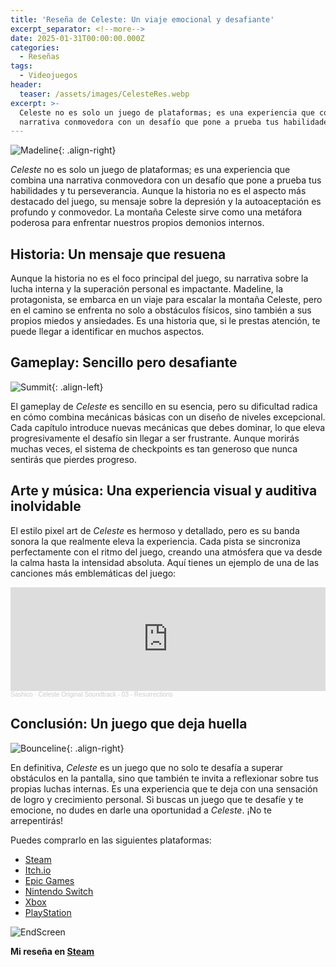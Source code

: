 ```yaml
---
title: 'Reseña de Celeste: Un viaje emocional y desafiante'
excerpt_separator: <!--more-->
date: 2025-01-31T00:00:00.000Z
categories:
  - Reseñas
tags:
  - Videojuegos
header:
  teaser: /assets/images/CelesteRes.webp
excerpt: >-
  Celeste no es solo un juego de plataformas; es una experiencia que combina una
  narrativa conmovedora con un desafío que pone a prueba tus habilidades.
---
```

![Madeline](https://static.wikitide.net/celestewiki/e/e1/Madeline_portrait.png){: .align-right}

*Celeste* no es solo un juego de plataformas; es una experiencia que combina una narrativa conmovedora con un desafío que pone a prueba tus habilidades y tu perseverancia. Aunque la historia no es el aspecto más destacado del juego, su mensaje sobre la depresión y la autoaceptación es profundo y conmovedor. La montaña Celeste sirve como una metáfora poderosa para enfrentar nuestros propios demonios internos.

## Historia: Un mensaje que resuena

Aunque la historia no es el foco principal del juego, su narrativa sobre la lucha interna y la superación personal es impactante. Madeline, la protagonista, se embarca en un viaje para escalar la montaña Celeste, pero en el camino se enfrenta no solo a obstáculos físicos, sino también a sus propios miedos y ansiedades. Es una historia que, si le prestas atención, te puede llegar a identificar en muchos aspectos.

## Gameplay: Sencillo pero desafiante

![Summit](https://static.wikitide.net/celestewiki/7/71/SummitIcon.png){: .align-left}

El gameplay de *Celeste* es sencillo en su esencia, pero su dificultad radica en cómo combina mecánicas básicas con un diseño de niveles excepcional. Cada capítulo introduce nuevas mecánicas que debes dominar, lo que eleva progresivamente el desafío sin llegar a ser frustrante. Aunque morirás muchas veces, el sistema de checkpoints es tan generoso que nunca sentirás que pierdes progreso.

## Arte y música: Una experiencia visual y auditiva inolvidable

El estilo pixel art de *Celeste* es hermoso y detallado, pero es su banda sonora la que realmente eleva la experiencia. Cada pista se sincroniza perfectamente con el ritmo del juego, creando una atmósfera que va desde la calma hasta la intensidad absoluta. Aquí tienes un ejemplo de una de las canciones más emblemáticas del juego:

<iframe width="100%" height="166" scrolling="no" frameborder="no" allow="autoplay" src="https://w.soundcloud.com/player/?url=https%3A//api.soundcloud.com/tracks/413201205&color=%23ff5500&auto_play=false&hide_related=false&show_comments=true&show_user=true&show_reposts=false&show_teaser=true"></iframe><div style="font-size: 10px; color: #cccccc;line-break: anywhere;word-break: normal;overflow: hidden;white-space: nowrap;text-overflow: ellipsis; font-family: Interstate,Lucida Grande,Lucida Sans Unicode,Lucida Sans,Garuda,Verdana,Tahoma,sans-serif;font-weight: 100;"><a href="https://soundcloud.com/sashicoo" title="Sashico" target="_blank" style="color: #cccccc; text-decoration: none;">Sashico</a> · <a href="https://soundcloud.com/sashicoo/official-celeste-original-soundtrack-03-resurrections" title="Celeste Original Soundtrack - 03 - Resurrections" target="_blank" style="color: #cccccc; text-decoration: none;">Celeste Original Soundtrack - 03 - Resurrections</a></div>

## Conclusión: Un juego que deja huella

![Bounceline](https://static.wikitide.net/celestewiki/6/6a/Bounceline.gif){: .align-right}

En definitiva, *Celeste* es un juego que no solo te desafía a superar obstáculos en la pantalla, sino que también te invita a reflexionar sobre tus propias luchas internas. Es una experiencia que te deja con una sensación de logro y crecimiento personal. Si buscas un juego que te desafíe y te emocione, no dudes en darle una oportunidad a *Celeste*. ¡No te arrepentirás!

Puedes comprarlo en las siguientes plataformas:
- [Steam](https://store.steampowered.com/app/504230/Celeste/)
- [Itch.io](https://maddymakesgamesinc.itch.io/celeste)
- [Epic Games](https://store.epicgames.com/es-MX/p/celeste?lang=es-MX)
- [Nintendo Switch](https://www.nintendo.com/es-co/store/products/celeste-switch/)
- [Xbox](https://www.xbox.com/es-co/games/store/celeste/bwmql2rpwbhb)
- [PlayStation](https://www.playstation.com/es-co/games/celeste/?country-selector=true)

![EndScreen](https://static.wikitide.net/celestewiki/e/e4/Complete-screen1.png)

**Mi reseña en [Steam](https://steamcommunity.com/id/ojitomo/recommended/504230/)**
